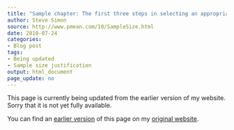 ```yaml
---
title: "Sample chapter: The first three steps in selecting an appropriate sample size"
author: Steve Simon
source: http://www.pmean.com/10/SampleSize.html
date: 2010-07-24
categories:
- Blog post
tags:
- Being updated
- Sample size justification
output: html_document
page_update: no
---
```


This page is currently being updated from the earlier version of my website. Sorry that it is not yet fully available.

<!---More--->

You can find an [earlier version][sim1] of this page on my [original website][sim2].

[sim1]: http://www.pmean.com/10/SampleSize.html
[sim2]: http://www.pmean.com/original_site.html 
